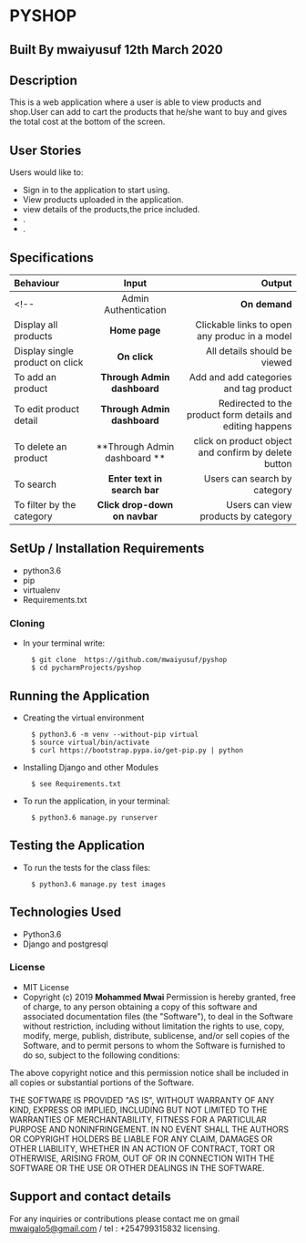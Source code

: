 # PYSHOP



## Built By mwaiyusuf  12th March 2020

## Description
This is a web  application where a  user is able to view products and shop.User can  add to cart the products that he/she want to buy and gives the total cost at the bottom of the screen.

## User Stories
 
 Users would like to:
  * Sign in to the application  to start using.
  * View products uploaded in the  application.
  * view details of the products,the price included.
  * .
  * .


<!-- ## Admin Abilities -->
 
<!-- Admin  :
* Sign in to the pyshop
* Creation of the products and the details 
* Update the product post details.
* Delete product -->


## Specifications
| Behaviour | Input | Output |
| :---------------- | :---------------: | ------------------: |
<!-- | Admin Authentication | **On demand** | Access Admin dashboard |
| Display all products | **Home page** | Clickable links to open any produc in a model |
| Display single product on click | **On  click** | All details should be viewed|
| To add an product  | **Through Admin dashboard** | Add and add categories and tag product|
| To edit product detail  | **Through Admin dashboard** | Redirected to the  product form details and editing happens|
| To delete an product  | **Through Admin dashboard ** | click on product  object and confirm by delete button|
| To search  | **Enter text in search bar** | Users can search by category|
| To filter by the  category  | **Click drop-down on navbar** | Users can view products by category| -->


## SetUp / Installation Requirements
 
* python3.6
* pip
* virtualenv
* Requirements.txt

### Cloning
* In your terminal write:

        $ git clone  https://github.com/mwaiyusuf/pyshop
        $ cd pycharmProjects/pyshop

## Running the Application
* Creating the virtual environment

        $ python3.6 -m venv --without-pip virtual
        $ source virtual/bin/activate
        $ curl https://bootstrap.pypa.io/get-pip.py | python

* Installing Django and other Modules

        $ see Requirements.txt

* To run the application, in your terminal:

        $ python3.6 manage.py runserver

## Testing the Application
* To run the tests for the class files:

        $ python3.6 manage.py test images

## Technologies Used
* Python3.6
* Django and postgresql

 ### License
* MIT License
* Copyright (c) 2019 **Mohammed Mwai**
Permission is hereby granted, free of charge, to any person obtaining a copy of this software and associated documentation files (the "Software"), to deal in the Software without restriction, including without limitation the rights to use, copy, modify, merge, publish, distribute, sublicense, and/or sell copies of the Software, and to permit persons to whom the Software is furnished to do so, subject to the following conditions:

The above copyright notice and this permission notice shall be included in all copies or substantial portions of the Software.

THE SOFTWARE IS PROVIDED "AS IS", WITHOUT WARRANTY OF ANY KIND, EXPRESS OR IMPLIED, INCLUDING BUT NOT LIMITED TO THE WARRANTIES OF MERCHANTABILITY, FITNESS FOR A PARTICULAR PURPOSE AND NONINFRINGEMENT. IN NO EVENT SHALL THE AUTHORS OR COPYRIGHT HOLDERS BE LIABLE FOR ANY CLAIM, DAMAGES OR OTHER LIABILITY, WHETHER IN AN ACTION OF CONTRACT, TORT OR OTHERWISE, ARISING FROM, OUT OF OR IN CONNECTION WITH THE SOFTWARE OR THE USE OR OTHER DEALINGS IN THE SOFTWARE.
## Support and contact details
For any inquiries or contributions please contact me on gmail mwaigalo5@gmail.com / tel : +254799315832
 licensing.

 
